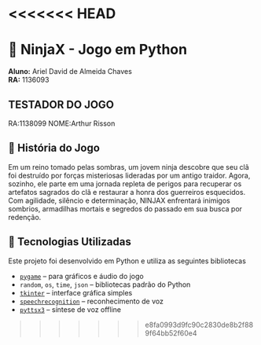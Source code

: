<<<<<<< HEAD
=======
# 🥷 NinjaX - Jogo em Python

**Aluno:** Ariel David de Almeida Chaves  
**RA:** 1136093

## TESTADOR DO JOGO
RA:1138099
NOME:Arthur Risson

## 📖 História do Jogo

Em um reino tomado pelas sombras, um jovem ninja descobre que seu clã foi destruído por forças misteriosas lideradas por um antigo traidor. Agora, sozinho, ele parte em uma jornada repleta de perigos para recuperar os artefatos sagrados do clã e restaurar a honra dos guerreiros esquecidos.  
Com agilidade, silêncio e determinação, NINJAX enfrentará inimigos sombrios, armadilhas mortais e segredos do passado em sua busca por redenção.

## 🚀 Tecnologias Utilizadas 

Este projeto foi desenvolvido em Python e utiliza as seguintes bibliotecas

- [`pygame`](https://www.pygame.org/) – para gráficos e áudio do jogo  
- `random`, `os`, `time`, `json` – bibliotecas padrão do Python  
- [`tkinter`](https://docs.python.org/3/library/tkinter.html) – interface gráfica simples  
- [`speechrecognition`](https://pypi.org/project/SpeechRecognition/) – reconhecimento de voz  
- [`pyttsx3`](https://pypi.org/project/pyttsx3/) – síntese de voz offline  
>>>>>>> e8fa0993d9fc90c2830de8b2f889f64bb52f60e4
